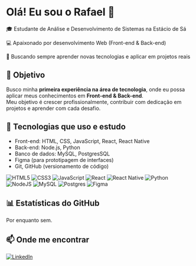 # Olá! Eu sou o Rafael 👋  

🎓 Estudante de Análise e Desenvolvimento de Sistemas na Estácio de Sá

💻 Apaixonado por desenvolvimento Web (Front-end & Back-end)  

🚀 Buscando sempre aprender novas tecnologias e aplicar em projetos reais 

## 🎯 Objetivo

Busco minha **primeira experiência na área de tecnologia**, onde eu possa aplicar meus conhecimentos em **Front-end & Back-end**.  
Meu objetivo é crescer profissionalmente, contribuir com dedicação em projetos e aprender com cada desafio.  

## 🚀 Tecnologias que uso e estudo

- Front-end: HTML, CSS, JavaScript, React, React Native
- Back-end: Node.js, Python  
- Banco de dados: MySQL, PostgresSQL
- Figma (para prototipagem de interfaces)
- Git, GitHub (versionamento de código)

![HTML5](https://img.shields.io/badge/-HTML5-E34F26?style=for-the-badge&logo=html5&logoColor=fff)
![CSS3](https://img.shields.io/badge/-CSS3-1572B6?style=for-the-badge&logo=css3)
![JavaScript](https://img.shields.io/badge/-JavaScript-F7DF1E?style=for-the-badge&logo=javascript&logoColor=000)
![React](https://img.shields.io/badge/react-%2320232a.svg?style=for-the-badge&logo=react&logoColor=%2361DAFB)
![React Native](https://img.shields.io/badge/react_native-%2320232a.svg?style=for-the-badge&logo=react&logoColor=%2361DAFB)
![Python](https://img.shields.io/badge/python-3670A0?style=for-the-badge&logo=python&logoColor=ffdd54)
![NodeJS](https://img.shields.io/badge/node.js-6DA55F?style=for-the-badge&logo=node.js&logoColor=white)
![MySQL](https://img.shields.io/badge/mysql-4479A1.svg?style=for-the-badge&logo=mysql&logoColor=white)
![Postgres](https://img.shields.io/badge/postgres-%23316192.svg?style=for-the-badge&logo=postgresql&logoColor=white)
![Figma](https://img.shields.io/badge/figma-%23F24E1E.svg?style=for-the-badge&logo=figma&logoColor=white)

## 📊 Estatísticas do GitHub

Por enquanto sem.

## 📫 Onde me encontrar

[![LinkedIn](https://img.shields.io/badge/LinkedIn-blue?style=for-the-badge&logo=linkedin)](https://www.linkedin.com/in/rafael-igor/)
